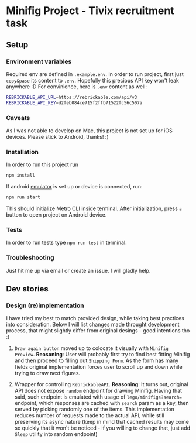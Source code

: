 # Minifig Project - Tivix recruitment task

## Setup

### Environment variables

Required env are defined in `.example.env`. In order to run project, first just `copy&pase` its content to `.env`. Hopefully this precious API key won't leak anywhere :D For convinience, here is `.env` content as well:
```bash
REBRICKABLE_API_URL=https://rebrickable.com/api/v3
REBRICKABLE_API_KEY=d2feb084ce715f2ffb71522fc56c507a
```

### Caveats

As I was not able to develop on Mac, this project is not set up for iOS devices. Please stick to Android, thanks! :)

### Installation

In order to run this project run

```bash
npm install
```

If android [emulator](https://reactnative.dev/docs/environment-setup) is set up or device is connected, run:

```bash
npm run start
```

This should initialize Metro CLI inside terminal. After initialization, press `a` button to open project on Android device.

### Tests

In order to run tests type `npm run test` in terminal.

### Troubleshooting

Just hit me up via email or create an issue. I will gladly help.

## Dev stories

### Design (re)implementation

I have tried my best to match provided design, while taking best practices into consideration. Below I will list changes made throught development process, that might slightly differ from original desings - good intentions tho :)

1. `Draw again button` moved up to colocate it visually with `Minifig Preview`. **Reasoning**: User will probably first try to find best fitting Minifig and then proceed to filling out `Shipping Form`. As the form has many fields original implementation forces user to scroll up and down while trying to draw next figures.

2. Wrapper for controlling `RebrickableAPI`. **Reasoning**: It turns out, original API does not expose `random` endpoint for drawing Minifig. Having that said, such endpoint is emulated with usage of `lego/minifigs?search=` endpoint, which responses are cached with `search` param as a key, then served by picking randomly one of the items. This implementation reduces number of requests made to the actual API, while still preserving its async nature (keep in mind that cached results may come so quickly that it won't be noticed - if you willing to change that, just add `Sleep` utility into random endpoint)

